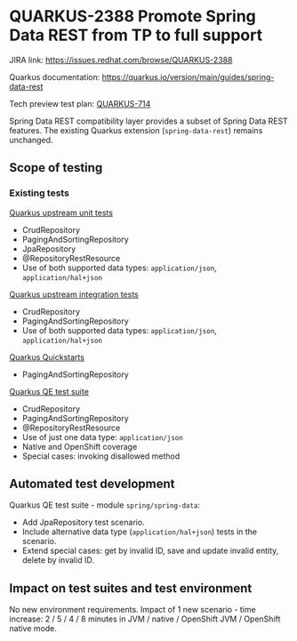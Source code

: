 # QUARKUS-2388 Promote Spring Data REST from TP to full support

JIRA link: https://issues.redhat.com/browse/QUARKUS-2388

Quarkus documentation: https://quarkus.io/version/main/guides/spring-data-rest

Tech preview test plan: [QUARKUS-714](https://github.com/quarkus-qe/quarkus-test-plans/blob/main/QUARKUS-714.md)

Spring Data REST compatibility layer provides a subset of Spring Data REST features.
The existing Quarkus extension (`spring-data-rest`) remains unchanged.

## Scope of testing

### Existing tests

[Quarkus upstream unit tests](https://github.com/quarkusio/quarkus/tree/main/extensions/spring-data-rest/deployment/src/test)
- CrudRepository
- PagingAndSortingRepository
- JpaRepository
- @RepositoryRestResource
- Use of both supported data types: `application/json`, `application/hal+json`

[Quarkus upstream integration tests](https://github.com/quarkusio/quarkus/tree/main/integration-tests/spring-data-rest)
- CrudRepository
- PagingAndSortingRepository
- Use of both supported data types: `application/json`, `application/hal+json`

[Quarkus Quickstarts](https://github.com/quarkusio/quarkus-quickstarts/tree/main/spring-data-rest-quickstart)
- PagingAndSortingRepository

[Quarkus QE test suite](https://github.com/quarkus-qe/quarkus-test-suite/tree/main/spring/spring-data)
- CrudRepository
- PagingAndSortingRepository
- @RepositoryRestResource
- Use of just one data type: `application/json`
- Native and OpenShift coverage
- Special cases: invoking disallowed method

## Automated test development
Quarkus QE test suite - module `spring/spring-data`:
- Add JpaRepository test scenario.
- Include alternative data type (`application/hal+json`) tests in the scenario.
- Extend special cases: get by invalid ID, save and update invalid entity, delete by invalid ID.

## Impact on test suites and test environment
No new environment requirements.
Impact of 1 new scenario - time increase: 2 / 5 / 4 / 8 minutes in JVM / native / OpenShift JVM / OpenShift native mode.
